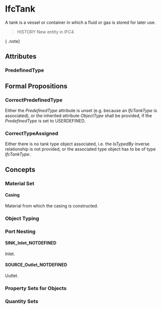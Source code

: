 # IfcTank

A tank is a vessel or container in which a fluid or gas is stored for later use.<!-- end of definition -->

> HISTORY  New entity in IFC4

{ .note}
>

## Attributes

### PredefinedType


## Formal Propositions

### CorrectPredefinedType
Either the _PredefinedType_ attribute is unset (e.g. because an _IfcTankType_ is associated), or the inherited attribute _ObjectType_ shall be provided, if the _PredefinedType_ is set to USERDEFINED.

### CorrectTypeAssigned
Either there is no tank type object associated, i.e. the _IsTypedBy_ inverse relationship is not provided, or the associated type object has to be of type _IfcTankType_.

## Concepts

### Material Set



#### Casing

Material from which the casing is constructed.

### Object Typing



### Port Nesting



#### SINK_Inlet_NOTDEFINED

Inlet.

#### SOURCE_Outlet_NOTDEFINED

Uutlet.

### Property Sets for Objects



### Quantity Sets



